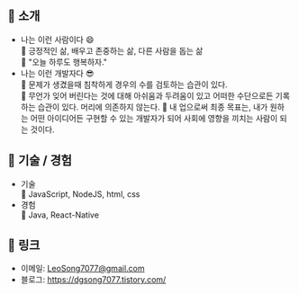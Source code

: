 :mag_right: 소개
---
* 나는 이런 사람이다 :smile:  
  :small_blue_diamond: 긍정적인 삶, 배우고 존중하는 삶, 다른 사람을 돕는 삶  
  :small_blue_diamond: "오늘 하루도 행복하자."  
* 나는 이런 개발자다 :sunglasses:  
  :small_blue_diamond: 문제가 생겼을때 침착하게 경우의 수를 검토하는 습관이 있다.  
  :small_blue_diamond: 무언가 잊어 버린다는 것에 대해 아쉬움과 두려움이 있고 어떠한 수단으로든 기록하는 습관이 있다. 머리에 의존하지 않는다.
  :small_blue_diamond: 내 업으로써 최종 목표는, 내가 원하는 어떤 아이디어든 구현할 수 있는 개발자가 되어 사회에 영향을 끼치는 사람이 되는 것이다.

:mag_right: 기술 / 경험
---
* 기술  
  :wrench: JavaScript, NodeJS, html, css
* 경험  
  :wrench: Java, React-Native
  
<!--
:mag_right: 프로젝트
---
* 주요 프로젝트  
  :heavy_check_mark: 골든다이스 프로젝트 : HTML, CSS, JavaScript + NodeJS  
  :heavy_check_mark: 마이웹 프로젝트 : HTML, CSS, JavaScript  
* 경험성 프로젝트  
  :heavy_check_mark: Raid Shadow Legends 게임 정보 검색 앱 : React Native  
  :heavy_check_mark: 나홀로 메모장 : HTML, CSS, JavaScript + Python, AWS 연동 경험  
-->

:mag_right: 링크
---
* 이메일: <LeoSong7077@gmail.com>
* 블로그: <https://dgsong7077.tistory.com/>
